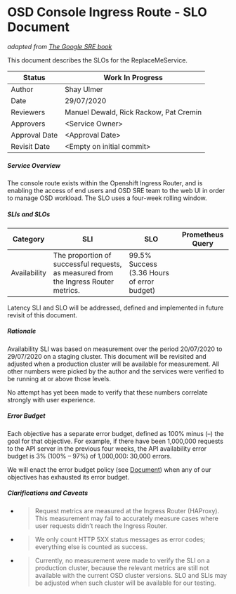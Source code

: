 # **OSD Console Ingress Route - SLO Document**
_adapted from [The Google SRE book](https://landing.google.com/sre/workbook/chapters/slo-document/)_


This document describes the SLOs for the ReplaceMeService.

| **Status**    | **Work In Progress**                        |
| ------------- | ------------------------------------------- |
| Author        | Shay Ulmer                                  |
| Date          | 29/07/2020                                  |
| Reviewers     | Manuel Dewald, Rick Rackow, Pat Cremin      |
| Approvers     | \<Service Owner\>                           |
| Approval Date | \<Approval Date\>                           |
| Revisit Date  | \<Empty on initial commit\>                 |

##### **Service Overview**

The console route exists within the Openshift Ingress Router, and is enabling the access of end users and OSD SRE team to the web UI in order to manage OSD workload.
The SLO uses a four-week rolling window.

##### **SLIs and SLOs**

| Category     | SLI                                                                                                                                                                     | SLO                                                      | Prometheus Query |
|--------------|-------------------------------------------------------------------------------------------------------------------------------------------------------------------------|----------------------------------------------------------|------------------|
| Availability | The proportion of successful requests, as measured from the Ingress Router  metrics.                                                                             | 99.5% Success (3.36 Hours of error budget)                                              |                  |

Latency SLI and SLO will be addressed, defined and implemented in future revisit of this document.

##### **Rationale**

Availability SLI was based on measurement over the period
20/07/2020 to 29/07/2020 on a staging cluster.
This document will be revisited and adjusted when a production cluster
will be available for measurement.
All other numbers were picked by the
author and the services were verified to be running at or above those
levels.

No attempt has yet been made to verify that these numbers correlate
strongly with user experience.

##### **Error Budget**

Each objective has a separate error budget, defined as 100% minus (–)
the goal for that objective. For example, if there have been 1,000,000
requests to the API server in the previous four weeks, the API
availability error budget is 3% (100% – 97%) of 1,000,000: 30,000
errors.

We will enact the error budget policy (see [Document](https://landing.google.com/sre/workbook/chapters/error-budget-policy/))
when any of our objectives has exhausted its error budget.

##### **Clarifications and Caveats**

  - > Request metrics are measured at the Ingress Router (HAProxy). This
    > measurement may fail to accurately measure cases where user
    > requests didn’t reach the Ingress Router.

  - > We only count HTTP 5XX status messages as error codes; everything
    > else is counted as success.

  - > Currently, no measurement were made to verify the SLI on a production
    > cluster, because the relevant metrics are still not available with the
    > current OSD cluster versions. SLO and SLIs may be adjusted when such
    > cluster will be available for our testing.
